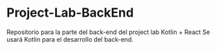 # Project-Lab-BackEnd
Repositorio para la parte del back-end del project lab Kotlin + React
Se usará Kotlin para el desarrollo del back-end.
